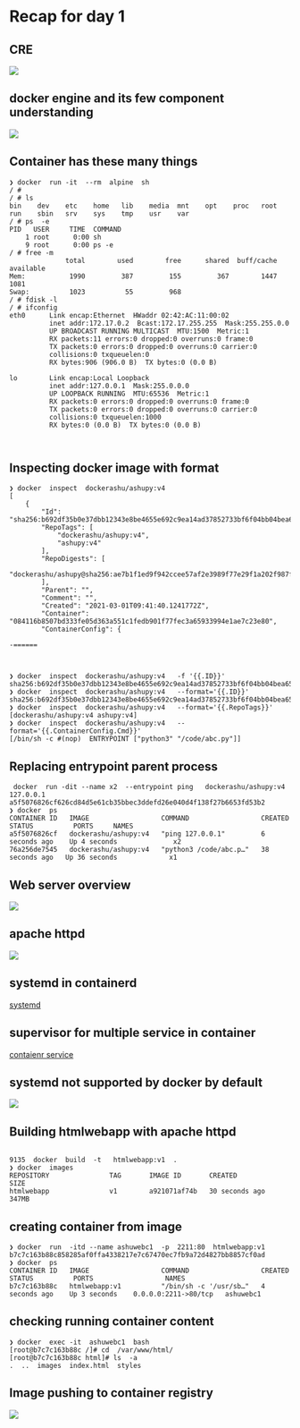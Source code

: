 # Recap for day 1 

## CRE 

<img src="cre.png">

## docker engine and its few component understanding 

<img src="component.png">

## Container has these many things 

```
❯ docker  run -it  --rm  alpine  sh
/ # 
/ # ls
bin    dev    etc    home   lib    media  mnt    opt    proc   root   run    sbin   srv    sys    tmp    usr    var
/ # ps  -e
PID   USER     TIME  COMMAND
    1 root      0:00 sh
    9 root      0:00 ps -e
/ # free -m 
              total        used        free      shared  buff/cache   available
Mem:           1990         387         155         367        1447        1081
Swap:          1023          55         968
/ # fdisk -l
/ # ifconfig 
eth0      Link encap:Ethernet  HWaddr 02:42:AC:11:00:02  
          inet addr:172.17.0.2  Bcast:172.17.255.255  Mask:255.255.0.0
          UP BROADCAST RUNNING MULTICAST  MTU:1500  Metric:1
          RX packets:11 errors:0 dropped:0 overruns:0 frame:0
          TX packets:0 errors:0 dropped:0 overruns:0 carrier:0
          collisions:0 txqueuelen:0 
          RX bytes:906 (906.0 B)  TX bytes:0 (0.0 B)

lo        Link encap:Local Loopback  
          inet addr:127.0.0.1  Mask:255.0.0.0
          UP LOOPBACK RUNNING  MTU:65536  Metric:1
          RX packets:0 errors:0 dropped:0 overruns:0 frame:0
          TX packets:0 errors:0 dropped:0 overruns:0 carrier:0
          collisions:0 txqueuelen:1000 
          RX bytes:0 (0.0 B)  TX bytes:0 (0.0 B)



```

## Inspecting docker image with format 

```
❯ docker  inspect  dockerashu/ashupy:v4
[
    {
        "Id": "sha256:b692df35b0e37dbb12343e8be4655e692c9ea14ad37852733bf6f04bb04bea65",
        "RepoTags": [
            "dockerashu/ashupy:v4",
            "ashupy:v4"
        ],
        "RepoDigests": [
            "dockerashu/ashupy@sha256:ae7b1f1ed9f942ccee57af2e3989f77e29f1a202f987f63a0e4ee87723e27a89"
        ],
        "Parent": "",
        "Comment": "",
        "Created": "2021-03-01T09:41:40.1241772Z",
        "Container": "084116b8507bd333fe05d363a551c1fedb901f77fec3a65933994e1ae7c23e80",
        "ContainerConfig": {

-======



❯ docker  inspect  dockerashu/ashupy:v4   -f '{{.ID}}'
sha256:b692df35b0e37dbb12343e8be4655e692c9ea14ad37852733bf6f04bb04bea65
❯ docker  inspect  dockerashu/ashupy:v4   --format='{{.ID}}'
sha256:b692df35b0e37dbb12343e8be4655e692c9ea14ad37852733bf6f04bb04bea65
❯ docker  inspect  dockerashu/ashupy:v4   --format='{{.RepoTags}}'
[dockerashu/ashupy:v4 ashupy:v4]
❯ docker  inspect  dockerashu/ashupy:v4   --format='{{.ContainerConfig.Cmd}}'
[/bin/sh -c #(nop)  ENTRYPOINT ["python3" "/code/abc.py"]]

```

## Replacing entrypoint parent process

```
 docker  run -dit --name x2  --entrypoint ping   dockerashu/ashupy:v4   127.0.0.1
a5f5076826cf626cd84d5e61cb35bbec3ddefd26e040d4f138f27b6653fd53b2
❯ docker  ps
CONTAINER ID   IMAGE                  COMMAND                  CREATED          STATUS          PORTS     NAMES
a5f5076826cf   dockerashu/ashupy:v4   "ping 127.0.0.1"         6 seconds ago    Up 4 seconds              x2
76a256de7545   dockerashu/ashupy:v4   "python3 /code/abc.p…"   38 seconds ago   Up 36 seconds             x1

```

## Web server overview 

<img src="webserver.png">


## apache httpd 

<img src="httpd.png">

## systemd in containerd

[systemd](https://developers.redhat.com/blog/2016/09/13/running-systemd-in-a-non-privileged-container/)

##  supervisor for multiple service in container 

[contaienr service](https://docs.docker.com/config/containers/multi-service_container/)


## systemd not supported by docker by default 

<img src="systemd.png">


## Building htmlwebapp with apache httpd 

```

9135  docker  build  -t   htmlwebapp:v1  . 
❯ docker  images
REPOSITORY               TAG       IMAGE ID       CREATED          SIZE
htmlwebapp               v1        a921071af74b   30 seconds ago   347MB

```

## creating container from image

```
❯ docker  run  -itd --name ashuwebc1  -p  2211:80  htmlwebapp:v1
b7c7c163b88c858285af0ffa4338217e7c67470ec7fb9a72d4827bb8857cf0ad
❯ docker  ps
CONTAINER ID   IMAGE                  COMMAND                  CREATED          STATUS          PORTS                  NAMES
b7c7c163b88c   htmlwebapp:v1          "/bin/sh -c '/usr/sb…"   4 seconds ago    Up 3 seconds    0.0.0.0:2211->80/tcp   ashuwebc1

```

## checking running container content 

```
❯ docker  exec -it  ashuwebc1  bash
[root@b7c7c163b88c /]# cd  /var/www/html/
[root@b7c7c163b88c html]# ls  -a
.  ..  images  index.html  styles

```

## Image pushing to container registry 

<img src="push.png">



